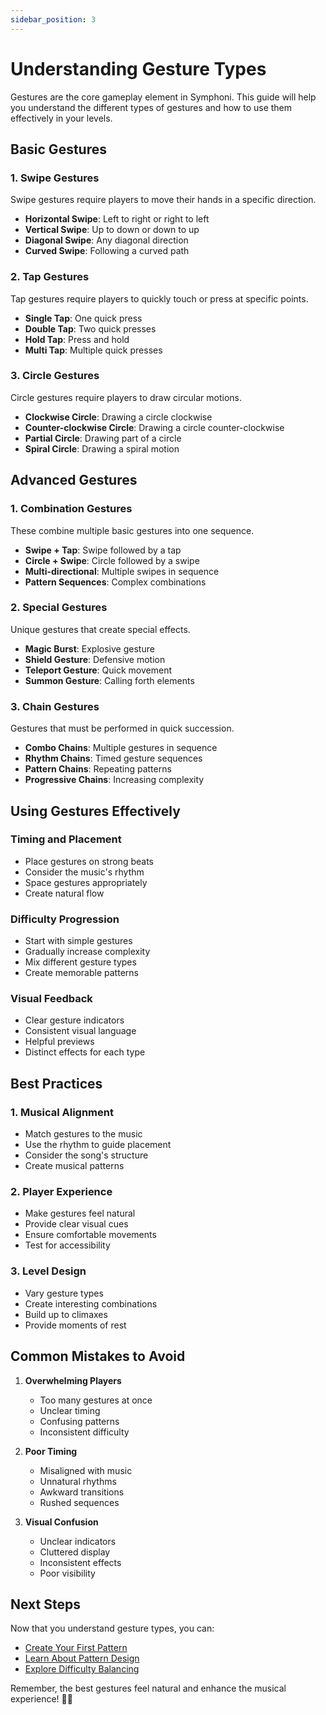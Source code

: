 ```yaml
---
sidebar_position: 3
---
```


# Understanding Gesture Types

Gestures are the core gameplay element in Symphoni. This guide will help you understand the different types of gestures and how to use them effectively in your levels.

## Basic Gestures

### 1. Swipe Gestures
Swipe gestures require players to move their hands in a specific direction.

- **Horizontal Swipe**: Left to right or right to left
- **Vertical Swipe**: Up to down or down to up
- **Diagonal Swipe**: Any diagonal direction
- **Curved Swipe**: Following a curved path

### 2. Tap Gestures
Tap gestures require players to quickly touch or press at specific points.

- **Single Tap**: One quick press
- **Double Tap**: Two quick presses
- **Hold Tap**: Press and hold
- **Multi Tap**: Multiple quick presses

### 3. Circle Gestures
Circle gestures require players to draw circular motions.

- **Clockwise Circle**: Drawing a circle clockwise
- **Counter-clockwise Circle**: Drawing a circle counter-clockwise
- **Partial Circle**: Drawing part of a circle
- **Spiral Circle**: Drawing a spiral motion

## Advanced Gestures

### 1. Combination Gestures
These combine multiple basic gestures into one sequence.

- **Swipe + Tap**: Swipe followed by a tap
- **Circle + Swipe**: Circle followed by a swipe
- **Multi-directional**: Multiple swipes in sequence
- **Pattern Sequences**: Complex combinations

### 2. Special Gestures
Unique gestures that create special effects.

- **Magic Burst**: Explosive gesture
- **Shield Gesture**: Defensive motion
- **Teleport Gesture**: Quick movement
- **Summon Gesture**: Calling forth elements

### 3. Chain Gestures
Gestures that must be performed in quick succession.

- **Combo Chains**: Multiple gestures in sequence
- **Rhythm Chains**: Timed gesture sequences
- **Pattern Chains**: Repeating patterns
- **Progressive Chains**: Increasing complexity

## Using Gestures Effectively

### Timing and Placement
- Place gestures on strong beats
- Consider the music's rhythm
- Space gestures appropriately
- Create natural flow

### Difficulty Progression
- Start with simple gestures
- Gradually increase complexity
- Mix different gesture types
- Create memorable patterns

### Visual Feedback
- Clear gesture indicators
- Consistent visual language
- Helpful previews
- Distinct effects for each type

## Best Practices

### 1. Musical Alignment
- Match gestures to the music
- Use the rhythm to guide placement
- Consider the song's structure
- Create musical patterns

### 2. Player Experience
- Make gestures feel natural
- Provide clear visual cues
- Ensure comfortable movements
- Test for accessibility

### 3. Level Design
- Vary gesture types
- Create interesting combinations
- Build up to climaxes
- Provide moments of rest

## Common Mistakes to Avoid

1. **Overwhelming Players**
   - Too many gestures at once
   - Unclear timing
   - Confusing patterns
   - Inconsistent difficulty

2. **Poor Timing**
   - Misaligned with music
   - Unnatural rhythms
   - Awkward transitions
   - Rushed sequences

3. **Visual Confusion**
   - Unclear indicators
   - Cluttered display
   - Inconsistent effects
   - Poor visibility

## Next Steps

Now that you understand gesture types, you can:

- [Create Your First Pattern](/docs/map-design/patterns)
- [Learn About Pattern Design](/docs/map-design/advanced-patterns)
- [Explore Difficulty Balancing](/docs/map-design/difficulty)

Remember, the best gestures feel natural and enhance the musical experience! 🎵✨ 